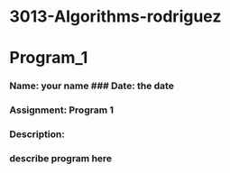 # 3013-Algorithms-rodriguez

# Program_1
### Name: your name ### Date: the date
### Assignment: Program 1
### Description:
###    describe program here
